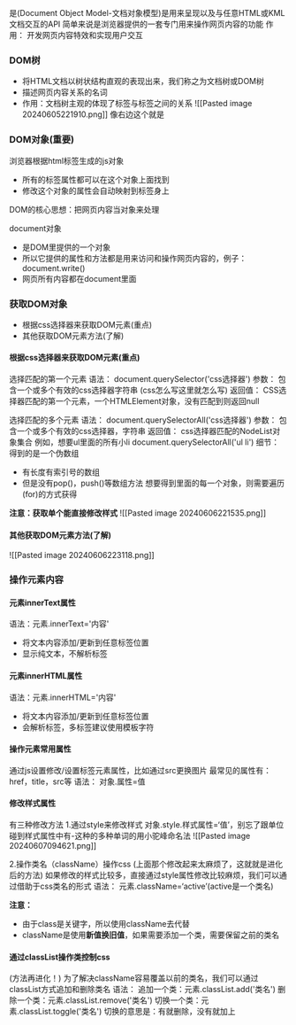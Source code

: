 是(Document Object Model-文档对象模型)是用来呈现以及与任意HTML或KML文档交互的API
简单来说是浏览器提供的一套专门用来操作网页内容的功能
作用：
开发网页内容特效和实现用户交互


### DOM树
- 将HTML文档以树状结构直观的表现出来，我们称之为文档树或DOM树
- 描述网页内容关系的名词
- 作用：文档树主观的体现了标签与标签之间的关系
![[Pasted image 20240605221910.png]]
像右边这个就是



### DOM对象(重要)
浏览器根据html标签生成的js对象
- 所有的标签属性都可以在这个对象上面找到
- 修改这个对象的属性会自动映射到标签身上

DOM的核心思想：把网页内容当对象来处理

document对象
- 是DOM里提供的一个对象
- 所以它提供的属性和方法都是用来访问和操作网页内容的，例子：document.write()
- 网页所有内容都在document里面



### 获取DOM对象
- 根据css选择器来获取DOM元素(重点)
- 其他获取DOM元素方法(了解)

#### 根据css选择器来获取DOM元素(重点)
选择匹配的第一个元素
语法：
document.querySelector('css选择器')
参数：
包含一个或多个有效的css选择器字符串
(css怎么写这里就怎么写)
返回值：
CSS选择器匹配的第一个元素，一个HTMLElement对象，没有匹配到则返回null


选择匹配的多个元素
语法：
document.querySelectorAll('css选择器')
参数：
包含一个或多个有效的css选择器，字符串
返回值：
css选择器匹配的NodeList对象集合
例如，想要ul里面的所有小li
document.querySelectorAll('ul li')
细节：
得到的是一个伪数组
- 有长度有索引号的数组
- 但是没有pop()，push()等数组方法
想要得到里面的每一个对象，则需要遍历(for)的方式获得

**注意：获取单个能直接修改样式**
![[Pasted image 20240606221535.png]]

#### 其他获取DOM元素方法(了解)
![[Pasted image 20240606223118.png]]



### 操作元素内容
#### 元素innerText属性
语法：元素.innerText='内容'
- 将文本内容添加/更新到任意标签位置
- 显示纯文本，不解析标签


#### 元素innerHTML属性
语法：元素.innerHTML='内容'
- 将文本内容添加/更新到任意标签位置
- 会解析标签，多标签建议使用模板字符


#### 操作元素常用属性
通过js设置修改/设置标签元素属性，比如通过src更换图片
最常见的属性有：href，title，src等
语法：
对象.属性=值

#### 修改样式属性
有三种修改方法
1.通过style来修改样式
对象.style.样式属性=‘值’，别忘了跟单位
碰到样式属性中有-这种的多种单词的用小驼峰命名法
![[Pasted image 20240607094621.png]]


2.操作类名（className）操作css
(上面那个修改起来太麻烦了，这就就是进化后的方法)
如果修改的样式比较多，直接通过style属性修改比较麻烦，我们可以通过借助于css类名的形式
语法：
元素.className=‘active’(active是一个类名)

**注意：**
- 由于class是关键字，所以使用className去代替
- className是使用**新值换旧值**，如果需要添加一个类，需要保留之前的类名



#### 通过classList操作类控制css
(方法再进化！)
为了解决className容易覆盖以前的类名，我们可以通过classList方式追加和删除类名
语法：
追加一个类：元素.classList.add('类名')
删除一个类：元素.classList.remove('类名')
切换一个类：元素.classList.toggle('类名')
切换的意思是：有就删除，没有就加上
